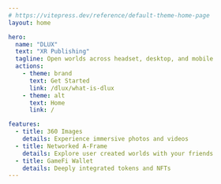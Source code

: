 ```yaml
---
# https://vitepress.dev/reference/default-theme-home-page
layout: home

hero:
  name: "DLUX"
  text: "XR Publishing"
  tagline: Open worlds across headset, desktop, and mobile
  actions:
    - theme: brand
      text: Get Started
      link: /dlux/what-is-dlux
    - theme: alt
      text: Home
      link: /

features:
  - title: 360 Images
    details: Experience immersive photos and videos
  - title: Networked A-Frame
    details: Explore user created worlds with your friends
  - title: GameFi Wallet
    details: Deeply integrated tokens and NFTs
---
```


